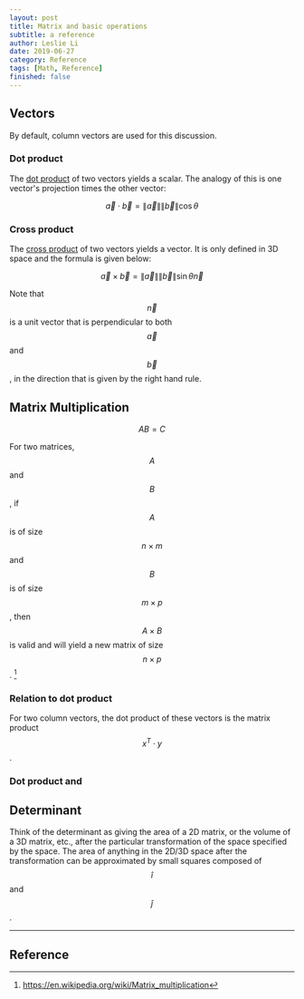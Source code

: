 ```yaml
---
layout: post
title: Matrix and basic operations
subtitle: a reference
author: Leslie Li
date: 2019-06-27
category: Reference
tags: [Math, Reference]
finished: false
---
```


## Vectors

By default, column vectors are used for this discussion.

### Dot product

The [dot product](https://en.wikipedia.org/wiki/Dot_product) of two vectors yields a scalar. The analogy of this is one 
vector's projection times the other vector:

$$\vec{a} \cdot \vec{b} = \left \| \vec{a} \right \|\left \| \vec{b} \right \| \cos{\theta }$$

### Cross product

The [cross product](https://en.wikipedia.org/wiki/Cross_product) of two vectors yields a vector. It is only defined in 
3D space and the formula is given below: 

$$\vec{a} \times \vec{b} = \left \| \vec{a} \right \| \left \| \vec{b} \right \| \sin{ \theta }  \vec{n}$$

Note that $$\vec{n}$$ is a unit vector that is perpendicular to both $$\vec{a}$$ and $$\vec{b}$$, in the direction that
is given by the right hand rule. 

## Matrix Multiplication

$$AB = C$$

 For two matrices, $$A$$ and $$B$$, if $$A$$ is of size $$n \times m$$ and $$B$$ is of size
 $$m \times p$$, then $$A \times B$$ is valid and will yield a new matrix of size $$n \times p$$. [^1]
 
 
### Relation to dot product

For two column vectors, the dot product of these vectors is the matrix product $$ x^{T}\cdot y $$. 

### Dot product and 

## Determinant

Think of the determinant as giving the area of a 2D matrix, or the volume of a 3D matrix, etc., after the particular
transformation of the space specified by the space. The area of anything in the 2D/3D space after the transformation 
can be approximated by small squares composed of $$\hat{i}$$ and $$\hat{j}$$. 


***

## Reference

[^1]: https://en.wikipedia.org/wiki/Matrix_multiplication



